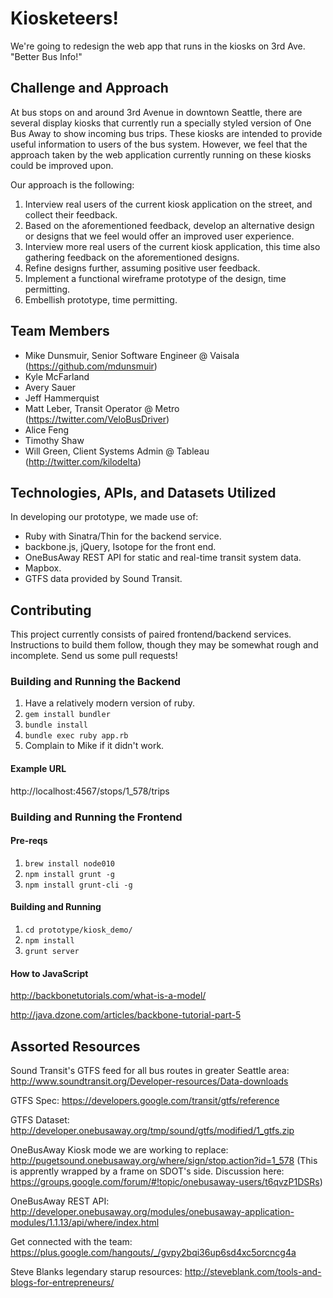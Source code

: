 # Kiosketeers!



We're going to redesign the web app that runs in the kiosks on 3rd Ave. "Better Bus Info!"

## Challenge and Approach

At bus stops on and around 3rd Avenue in downtown Seattle, there are several display kiosks that currently run a specially styled version of One Bus Away to show incoming bus trips. These kiosks are intended to provide useful information to users of the bus system. However, we feel that the approach taken by the web application currently running on these kiosks could be improved upon.

Our approach is the following:

1. Interview real users of the current kiosk application on the street, and collect their feedback.
2. Based on the aforementioned feedback, develop an alternative design or designs that we feel would offer an improved user experience.
3. Interview more real users of the current kiosk application, this time also gathering feedback on the aforementioned designs.
4. Refine designs further, assuming positive user feedback.
5. Implement a functional wireframe prototype of the design, time permitting.
6. Embellish prototype, time permitting.

## Team Members

* Mike Dunsmuir, Senior Software Engineer @ Vaisala (https://github.com/mdunsmuir)
* Kyle McFarland
* Avery Sauer
* Jeff Hammerquist
* Matt Leber, Transit Operator @ Metro (https://twitter.com/VeloBusDriver)
* Alice Feng
* Timothy Shaw
* Will Green, Client Systems Admin @ Tableau (http://twitter.com/kilodelta)

## Technologies, APIs, and Datasets Utilized

In developing our prototype, we made use of:

* Ruby with Sinatra/Thin for the backend service.
* backbone.js, jQuery, Isotope for the front end.
* OneBusAway REST API for static and real-time transit system data.
* Mapbox.
* GTFS data provided by Sound Transit.

## Contributing

This project currently consists of paired frontend/backend services. Instructions to build them follow, though they may be somewhat rough and incomplete. Send us some pull requests!

### Building and Running the Backend

1. Have a relatively modern version of ruby.
2. `gem install bundler`
3. `bundle install`
4. `bundle exec ruby app.rb`
5. Complain to Mike if it didn't work.

#### Example URL

http://localhost:4567/stops/1_578/trips

### Building and Running the Frontend

#### Pre-reqs
1. `brew install node010`
2. `npm install grunt -g`
3. `npm install grunt-cli -g`

#### Building and Running
1. `cd prototype/kiosk_demo/`
2. `npm install`
3. `grunt server`

#### How to JavaScript

http://backbonetutorials.com/what-is-a-model/

http://java.dzone.com/articles/backbone-tutorial-part-5

## Assorted Resources

Sound Transit's GTFS feed for all bus routes in greater Seattle area:
http://www.soundtransit.org/Developer-resources/Data-downloads

GTFS Spec:
https://developers.google.com/transit/gtfs/reference

GTFS Dataset:
http://developer.onebusaway.org/tmp/sound/gtfs/modified/1_gtfs.zip

OneBusAway Kiosk mode we are working to replace:
http://pugetsound.onebusaway.org/where/sign/stop.action?id=1_578
  (This is apprently wrapped by a frame on SDOT's side.
   Discussion here: https://groups.google.com/forum/#!topic/onebusaway-users/t6qvzP1DSRs)

OneBusAway REST API:
http://developer.onebusaway.org/modules/onebusaway-application-modules/1.1.13/api/where/index.html

Get connected with the team:
https://plus.google.com/hangouts/_/gvpy2bqi36up6sd4xc5orcncg4a

Steve Blanks legendary starup resources:
http://steveblank.com/tools-and-blogs-for-entrepreneurs/
